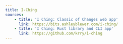 ```yaml
---
title: I-Ching
sources:
    - title: 'I Ching: Classic of Changes web app'
      link: https://bits.ashleyblewer.com/i-ching/
    - title: 'I Ching: Rust library and CLI app'
      link: https://github.com/krry/i-ching
---
```

